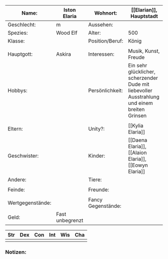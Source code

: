 
| Name:            | Iston Elaria    | Wohnort:           | [[Elarian]], Hauptstadt                                                                       |
| ---------------- | --------------- | ------------------ | --------------------------------------------------------------------------------------------- |
| Geschlecht:      | m               | Aussehen:          |                                                                                               |
| Spezies:         | Wood Elf        | Alter:             | 500                                                                                           |
| Klasse:          |                 | Position/Beruf:    | König                                                                                         |
|                  |                 |                    |                                                                                               |
| Hauptgott:       | Askira          | Interessen:        | Musik, Kunst, Freude                                                                          |
| Hobbys:          |                 | Persönlichkeit:    | Ein sehr glücklicher, scherzender Dude mit liebevoller Ausstrahlung und einem breiten Grinsen |
|                  |                 |                    |                                                                                               |
| Eltern:          |                 | Unity?:            | [[Kylia Elaria]]                                                                              |
| Geschwister:     |                 | Kinder:            | [[Daena Elaria]], [[Alaion Elaria]], [[Eowyn Elaria]]                                         |
| Andere:          |                 | Tiere:             |                                                                                               |
|                  |                 |                    |                                                                                               |
| Feinde:          |                 | Freunde:           |                                                                                               |
|                  |                 |                    |                                                                                               |
| Wertgegenstände: |                 | Fancy Gegenstände: |                                                                                               |
| Geld:            | Fast unbegrenzt |                    |                                                                                               |

| Str | Dex | Con | Int | Wis | Cha |
| --- | --- | --- | --- | --- | --- |
|     |     |     |     |     |     |
### Notizen:
